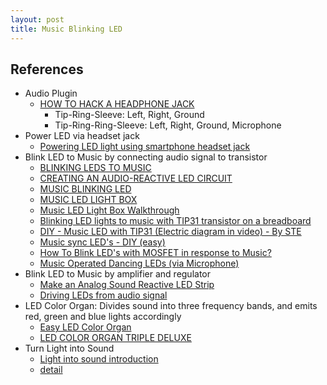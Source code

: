 ```yaml
---
layout: post
title: Music Blinking LED
---
```


## References
- Audio Plugin
  - [HOW TO HACK A HEADPHONE JACK](http://www.circuitbasics.com/how-to-hack-a-headphone-jack/)
    - Tip-Ring-Sleeve: Left, Right, Ground
    - Tip-Ring-Ring-Sleeve: Left, Right, Ground, Microphone
- Power LED via headset jack
  - [Powering LED light using smartphone headset jack](https://engineering.stackexchange.com/questions/3648/powering-led-light-using-smartphone-headset-jack)
- Blink LED to Music by connecting audio signal to transistor
  - [BLINKING LEDS TO MUSIC](http://www.instructables.com/id/Blinking-LEDs-to-Music/)
  - [CREATING AN AUDIO-REACTIVE LED CIRCUIT](http://www.instructables.com/id/Creating-An-Audio-Reactive-LED-Circuit/)
  - [MUSIC BLINKING LED](http://www.instructables.com/id/Music-blinking-LED/)
  - [MUSIC LED LIGHT BOX](http://www.instructables.com/id/Music-LED-Light-Box/)
  - [Music LED Light Box Walkthrough](https://www.youtube.com/watch?v=1TUYNuh-iqQ)
  - [Blinking LED lights to music with TIP31 transistor on a breadboard](https://www.youtube.com/watch?v=tQErSCz2NiQ)
  - [DIY - Music LED with TIP31 (Electric diagram in video) - By STE](https://www.youtube.com/watch?v=3JTSfhakuZ8#t=60s)
  - [Music sync LED's - DIY (easy)](https://www.youtube.com/watch?v=dyahSDnpZpU#t=70s)
  - [How To Blink LED's with MOSFET in response to Music?](https://electronics.stackexchange.com/questions/115468/how-to-blink-leds-with-mosfet-in-response-to-music)
  - [Music Operated Dancing LEDs (via Microphone)](https://circuitdigest.com/electronic-circuits/simple-led-music-light)
- Blink LED to Music by amplifier and regulator
  - [Make an Analog Sound Reactive LED Strip](https://www.allaboutcircuits.com/projects/make-an-analog-sound-reactive-led-strip/)
  - [Driving LEDs from audio signal](https://electronics.stackexchange.com/questions/36423/driving-leds-from-audio-signal)
- LED Color Organ: Divides sound into three frequency bands, and emits red, green and blue lights accordingly
  - [Easy LED Color Organ](https://makezine.com/projects/easy-led-color-organ/)
  - [LED COLOR ORGAN TRIPLE DELUXE](http://www.instructables.com/id/LED-Color-Organ-Triple-Deluxe/)
- Turn Light into Sound
  - [Light into sound introduction](https://www.khanacademy.org/partner-content/exploratorium-ddp/expl-electromagnet/light-to-sound/v/light-to-sound-introduction)
  - [detail](https://www.exploratorium.edu/square_wheels/modulated_led.pdf)